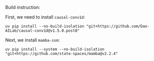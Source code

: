 Build instruction:

First, we need to install `causal-conv1d`:
```
uv pip install --no-build-isolation "git+https://github.com/Dao-AILab/causal-conv1d@v1.5.0.post8"
```

Next, we install `mamba-ssm`:
```
uv pip install --system --no-build-isolation "git+https://github.com/state-spaces/mamba@v2.2.4"
```